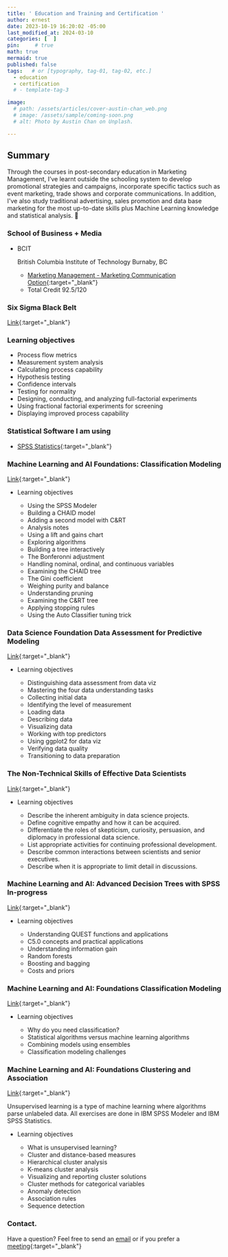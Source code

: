 ```yaml
---
title: ' Education and Training and Certification '
author: ernest
date: 2023-10-19 16:20:02 -05:00
last_modified_at: 2024-03-10
categories: [  ]
pin:     # true
math: true
mermaid: true
published: false
tags:   # or [typography, tag-01, tag-02, etc.]
  - education
  - certification
  # - template-tag-3

image: 
  # path: /assets/articles/cover-austin-chan_web.png
  # image: /assets/sample/coming-soon.png
  # alt: Photo by Austin Chan on Unplash.

---
```




## Summary


Through the courses in post-secondary education in Marketing Management, I’ve learnt outside the schooling system to develop promotional strategies and campaigns, incorporate specific tactics such as event marketing, trade shows and corporate communications. In addition, I've also study traditional advertising, sales promotion and data base marketing for the most up-to-date skills plus Machine Learning knowledge and statistical analysis.   🔴




### School of Business + Media

  - BCIT

    British Columbia Institute of Technology
    Burnaby, BC

    - [Marketing Management - Marketing Communication Option]( https://www.bcit.ca/programs/marketing-management-marketing-communications-option-certificate-part-time-630dmcert/ ){:target="_blank"}
    - Total Credit 92.5/120



<!-- 

### Codeless Machine Learning

Objectives

  - item


### Machine Learning and AI Foundations

Objectives

  - item


### Executive Guide to Human-in-the-Loop Machine Learning

Objectives

  - item


### Predictive Analytics Essential

Objectives

  - item


Links

Codeless Machine Learning
https://www.linkedin.com/learning/certificates/5f7aeb8191650875aaf69c8a297958569ce42aa2db544db99f75791d8116cc11

Machine Learning and AI Foundations
https://www.linkedin.com/learning/certificates/722b7040b6df696571b59eb55594feba3f0fd9e9e6db66d6fbcd158bd87b5634

Executive Guide to Human-in-the-Loop Machine Learning
https://www.linkedin.com/learning/certificates/59ce44543b638f1f64922baef684cc640b0778d704891a91a248ead5af7bef34

Predictive Analytics Essential 
https://www.linkedin.com/learning/certificates/8d0368b54a57ef8a51dcce6ebba91ef884c080f5024dcabd806ad82d619f3f9c

https://www.linkedin.com/learning/certificates/59ce44543b638f1f64922baef684cc640b0778d704891a91a248ead5af7bef34

https://www.linkedin.com/learning/certificates/8d0368b54a57ef8a51dcce6ebba91ef884c080f5024dcabd806ad82d619f3f9c

https://www.linkedin.com/learning/certificates/722b7040b6df696571b59eb55594feba3f0fd9e9e6db66d6fbcd158bd87b5634

https://www.linkedin.com/learning/certificates/5f7aeb8191650875aaf69c8a297958569ce42aa2db544db99f75791d8116cc11

[Link]( URL )


--> 





### Six Sigma Black Belt

[Link]( https://www.linkedin.com/learning/certificates/c3f3c236b7f781084a7117dc46a29d6b430a64ffc8a236188f3004c54d952f41 ){:target="_blank"}


### Learning objectives

  - Process flow metrics
  - Measurement system analysis
  - Calculating process capability
  - Hypothesis testing
  - Confidence intervals
  - Testing for normality
  - Designing, conducting, and analyzing full-factorial experiments
  - Using fractional factorial experiments for screening
  - Displaying improved process capability



### Statistical Software I am using

  - [SPSS Statistics]( https://www.ibm.com/products/spss-statistics ){:target="_blank"}
  
  <!--

  - [SPSS Modeler]( https://www.ibm.com/products/spss-modeler ){:target="_blank"}
  - [KNIME Analytics]( https://www.knime.com/ ){:target="_blank"}
  - [SPSS Statistics]( https://www.ibm.com/products/spss-statistics ){:target="_blank"}


-->


### Machine Learning and AI Foundations: Classification Modeling

[Link]( https://www.linkedin.com/learning/certificates/f3410e6ac00a9a6e69478ac83c10958ea39dab60d5480fe3dc5f7a5cd36a68c9 ){:target="_blank"}


- Learning objectives

    - Using the SPSS Modeler
    - Building a CHAID model
    - Adding a second model with C&RT
    - Analysis notes
    - Using a lift and gains chart
    - Exploring algorithms
    - Building a tree interactively
    - The Bonferonni adjustment
    - Handling nominal, ordinal, and continuous variables
    - Examining the CHAID tree
    - The Gini coefficient
    - Weighing purity and balance
    - Understanding pruning
    - Examining the C&RT tree
    - Applying stopping rules
    - Using the Auto Classifier tuning trick




### Data Science Foundation Data Assessment for Predictive Modeling

[Link]( https://www.linkedin.com/learning/certificates/98b5ba7a09bf54b94ec976f28460d965e0c7862aeaa22c44351ca2ef88d3f495 ){:target="_blank"}


- Learning objectives

    - Distinguishing data assessment from data viz
    - Mastering the four data understanding tasks
    - Collecting initial data
    - Identifying the level of measurement
    - Loading data
    - Describing data
    - Visualizing data
    - Working with top predictors
    - Using ggplot2 for data viz
    - Verifying data quality
    - Transitioning to data preparation


### The Non-Technical Skills of Effective Data Scientists

[Link]( https://www.linkedin.com/learning/certificates/fc1c4cea72c309a4fb2ddb43b6a9d9210872d6ec3a0d697d0a4beb088045e88c ){:target="_blank"}


- Learning objectives

    - Describe the inherent ambiguity in data science projects.
    - Define cognitive empathy and how it can be acquired.
    - Differentiate the roles of skepticism, curiosity, persuasion, and diplomacy in professional data science.
    - List appropriate activities for continuing professional development.
    - Describe common interactions between scientists and senior executives.
    - Describe when it is appropriate to limit detail in discussions.





### Machine Learning and AI: Advanced Decision Trees with SPSS    In-progress

[Link]( https://www.linkedin.com/learning/machine-learning-and-ai-advanced-decision-trees-with-spss/welcome?u=136863626 ){:target="_blank"}

- Learning objectives

    - Understanding QUEST functions and applications
    - C5.0 concepts and practical applications
    - Understanding information gain
    - Random forests
    - Boosting and bagging
    - Costs and priors  



### Machine Learning and AI: Foundations Classification Modeling

[Link]( https://www.linkedin.com/learning/certificates/f3410e6ac00a9a6e69478ac83c10958ea39dab60d5480fe3dc5f7a5cd36a68c9 ){:target="_blank"}

- Learning objectives

    - Why do you need classification?
    - Statistical algorithms versus machine learning algorithms
    - Combining models using ensembles
    - Classification modeling challenges





### Machine Learning and AI: Foundations Clustering and Association

[Link]( https://www.linkedin.com/learning/certificates/f334092252814de74d1a5454e82792756cab6fcb2edade6da92e7491b34f62d2 ){:target="_blank"}

Unsupervised learning is a type of machine learning where algorithms parse unlabeled data. All exercises are done in IBM SPSS Modeler and IBM SPSS Statistics.

- Learning objectives

    - What is unsupervised learning?
    - Cluster and distance-based measures
    - Hierarchical cluster analysis
    - K-means cluster analysis
    - Visualizing and reporting cluster solutions
    - Cluster methods for categorical variables
    - Anomaly detection
    - Association rules
    - Sequence detection





### Contact. 

Have a question? Feel free to send an [email](mailto:s.ernest@gmx.us) or if you prefer a [meeting]( https://calendly.com/s-earnest/30min ){:target="_blank"}




